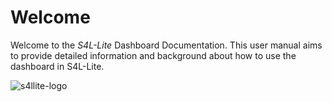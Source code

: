 # Welcome

Welcome to the *S4L-Lite* Dashboard Documentation. This user manual aims to provide detailed information and background about how to use the dashboard in S4L-Lite.

![s4llite-logo](https://raw.githubusercontent.com/ZurichMedTech/s4l-assets/main/app/lite/logo/s4llite_zmt-white.svg)
